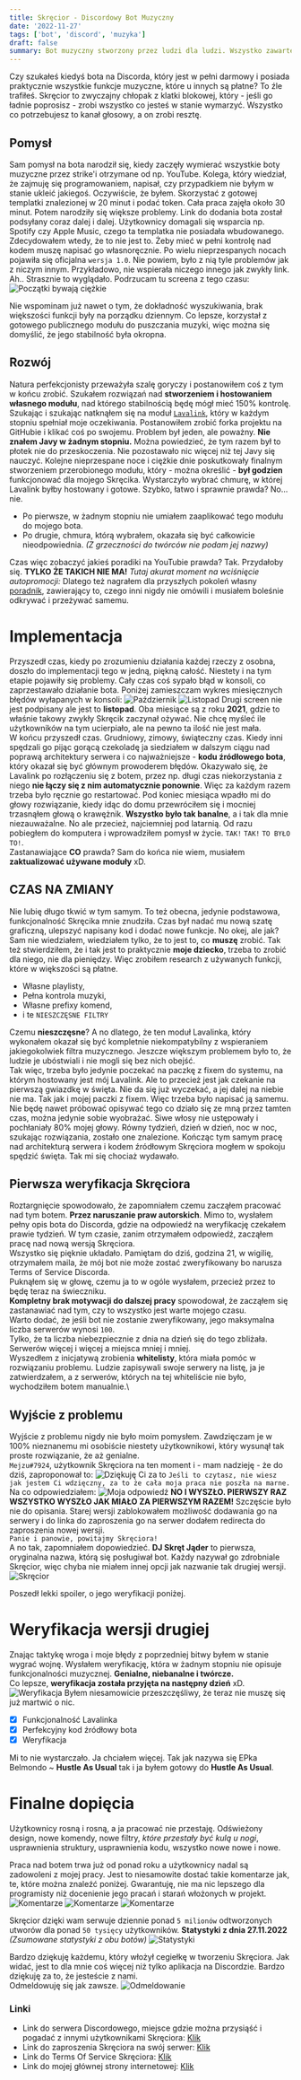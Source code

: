 ```yaml
---
title: Skręcior - Discordowy Bot Muzyczny
date: '2022-11-27'
tags: ['bot', 'discord', 'muzyka']
draft: false
summary: Bot muzyczny stworzony przez ludzi dla ludzi. Wszystko zawarte w nim pochodzi prosto z ❤️
---
```


Czy szukałeś kiedyś bota na Discorda, który jest w pełni darmowy i posiada praktycznie wszystkie funkcje muzyczne, które u innych są płatne?
To źle trafiłeś. Skręcior to zwyczajny chłopak z klatki blokowej, który - jeśli go ładnie poprosisz - zrobi wszystko co jesteś w stanie wymarzyć. Wszystko co potrzebujesz to kanał głosowy, a on zrobi resztę.

## Pomysł

Sam pomysł na bota narodził się, kiedy zaczęły wymierać wszystkie boty muzyczne przez strike'i otrzymane od np. YouTube. Kolega, który wiedział, że zajmuję się programowaniem, napisał, czy przypadkiem nie byłym w stanie ukleić jakiegoś. Oczywiście, że byłem. Skorzystać z gotowej templatki znalezionej w 20 minut i podać token. Cała praca zajęła około 30 minut. Potem narodziły się większe problemy. Link do dodania bota został podsyłany coraz dalej i dalej. Użytkownicy domagali się wsparcia np. Spotify czy Apple Music, czego ta templatka nie posiadała wbudowanego. Zdecydowałem wtedy, że to nie jest to. Żeby mieć w pełni kontrolę nad kodem muszę napisać go własnoręcznie. Po wielu nieprzespanych nocach pojawiła się oficjalna `wersja 1.0`. Nie powiem, było z nią tyle problemów jak z niczym innym. Przykładowo, nie wspierała niczego innego jak zwykły link. Ah.. Strasznie to wyglądało. Podrzucam tu screena z tego czasu:
![Początki bywają ciężkie](https://i.imgur.com/A0bI4v5.png)

Nie wspominam już nawet o tym, że dokładność wyszukiwania, brak większości funkcji były na porządku dziennym. Co lepsze, korzystał z gotowego publicznego modułu do puszczania muzyki, więc można się domyślić, że jego stabilność była okropna.

## Rozwój

Natura perfekcjonisty przeważyła szalę goryczy i postanowiłem coś z tym w końcu zrobić. Szukałem rozwiązań nad **stworzeniem i hostowaniem własnego modułu**, nad którego stabilnością będę mógł mieć 150% kontrolę.
Szukając i szukając natknąłem się na moduł [`Lavalink`](https://github.com/freyacodes/Lavalink), który w każdym stopniu spełniał moje oczekiwania. Postanowiłem zrobić forka projektu na GitHubie i klikać coś po swojemu. Problem był jeden, ale poważny. **Nie znałem Javy w żadnym stopniu.** Można powiedzieć, że tym razem był to płotek nie do przeskoczenia. Nie pozostawało nic więcej niż tej Javy się nauczyć. Kolejne nieprzespane noce i ciężkie dnie poskutkowały finalnym stworzeniem przerobionego modułu, który - można określić - **był godzien** funkcjonować dla mojego Skręcika. Wystarczyło wybrać chmurę, w której Lavalink byłby hostowany i gotowe. Szybko, łatwo i sprawnie prawda? No... nie.

- Po pierwsze, w żadnym stopniu nie umiałem zaaplikować tego modułu do mojego bota.
- Po drugie, chmura, którą wybrałem, okazała się być całkowicie nieodpowiednia. _(Z grzeczności do twórców nie podam jej nazwy)_

Czas więc zobaczyć jakieś poradiki na YouTubie prawda? Tak. Przydałoby się. **TYLKO ŻE TAKICH NIE MA!** _Tutaj akurat moment na wciśnięcie autopromocji:_ Dlatego też nagrałem dla przyszłych pokoleń własny [poradnik](https://www.youtube.com/watch?v=kTbU4lvtQjk), zawierający to, czego inni nigdy nie omówili i musiałem boleśnie odkrywać i przeżywać samemu.

# Implementacja

Przyszedł czas, kiedy po zrozumieniu działania każdej rzeczy z osobna, doszło do implementacji tego w jedną, piękną całość. Niestety i na tym etapie pojawiły się problemy. Cały czas coś sypało błąd w konsoli, co zaprzestawało działanie bota. Poniżej zamieszczam wykres miesięcznych błędów wyłapanych w konsoli:
![Październik](https://i.imgur.com/07w6hEB.png)
![Listopad](https://i.imgur.com/u6lUe2C.png)
Drugi screen nie jest podpisany ale jest to **listopad**. Oba miesiące są z roku **2021**, gdzie to właśnie takowy zwykły Skręcik zaczynał ożywać. Nie chcę myśleć ile użytkowników na tym ucierpiało, ale na pewno ta ilość nie jest mała.\
W końcu przyszedł czas. Grudniowy, zimowy, świąteczny czas. Kiedy inni spędzali go pijąc gorącą czekoladę ja siedziałem w dalszym ciągu nad poprawą architektury serwera i co najważniejsze - **kodu źródłowego bota**, który okazał się być głównym prowoderem błędów. Okazywało się, że Lavalink po rozłączeniu się z botem, przez np. długi czas niekorzystania z niego **nie łączy się z nim automatycznie ponownie**. Więc za każdym razem trzeba było ręcznie go restartować. Pod koniec miesiąca wpadło mi do głowy rozwiązanie, kiedy idąc do domu przewróciłem się i mocniej trzasnąłem głową o krawężnik. **Wszystko było tak banalne**, a i tak dla mnie niezauważalne. No ale przecież, najciemniej pod latarnią. Od razu pobiegłem do komputera i wprowadziłem pomysł w życie. `TAK!` `TAK!` `TO BYŁO TO!`.\
Zastanawiające **CO** prawda? Sam do końca nie wiem, musiałem **zaktualizować używane moduły** xD.

## CZAS NA ZMIANY

Nie lubię długo tkwić w tym samym. To też obecna, jedynie podstawowa, funkcjonalność Skręcika mnie znudziła. Czas był nadać mu nową szatę graficzną, ulepszyć napisany kod i dodać nowe funkcje. No okej, ale jak?\
Sam nie wiedziałem, wiedziałem tylko, że to jest to, co **muszę** zrobić. Tak też stwierdziłem, że i tak jest to praktycznie **moje dziecko**, trzeba to zrobić dla niego, nie dla pieniędzy. Więc zrobiłem research z używanych funkcji, które w większości są płatne.

- Własne playlisty,
- Pełna kontrola muzyki,
- Własne prefixy komend,
- i te `NIESZCZĘSNE FILTRY`

Czemu **nieszczęsne**? A no dlatego, że ten moduł Lavalinka, który wykonałem okazał się być kompletnie niekompatybilny z wspieraniem jakiegokolwiek filtra muzycznego. Jeszcze większym problemem było to, że ludzie je ubóstwiali i nie mogli się bez nich obejść.\
Tak więc, trzeba było jedynie poczekać na paczkę z fixem do systemu, na którym hostowany jest mój Lavalink. Ale to przecież jest jak czekanie na pierwszą gwiazdkę w święta. Nie da się już wyczekać, a jej dalej na niebie nie ma. Tak jak i mojej paczki z fixem. Więc trzeba było napisać ją samemu.\
Nie będę nawet próbować opisywać tego co działo się ze mną przez tamten czas, można jedynie sobie wyobrażać.
Siwe włosy nie ustępowały i pochłaniały 80% mojej głowy. Równy tydzień, dzień w dzień, noc w noc, szukając rozwiązania, zostało one znalezione. Kończąc tym samym pracę nad architekturą serwera i kodem źródłowym Skręciora mogłem w spokoju spędzić święta. Tak mi się chociaż wydawało.

## Pierwsza weryfikacja Skręciora

Roztargnięcie spowodowało, że zapomniałem czemu zacząłem pracować nad tym botem. **Przez naruszanie praw autorskich**. Mimo to, wysłałem pełny opis bota do Discorda, gdzie na odpowiedź na weryfikację czekałem prawie tydzień. W tym czasie, zanim otrzymałem odpowiedź, zacząłem pracę nad nową wersją Skręciora.\
Wszystko się pięknie układało. Pamiętam do dziś, godzina 21, w wigilię, otrzymałem maila, że mój bot nie może zostać zweryfikowany bo narusza Terms of Service Discorda.\
Puknąłem się w głowę, czemu ja to w ogóle wysłałem, przecież przez to będę teraz na świeczniku.\
**Kompletny brak motywacji do dalszej pracy** spowodował, że zacząłem się zastanawiać nad tym, czy to wszystko jest warte mojego czasu.\
Warto dodać, że jeśli bot nie zostanie zweryfikowany, jego maksymalna liczba serwerów wynosi `100`.\
Tylko, że ta liczba niebezpiecznie z dnia na dzień się do tego zbliżała. Serwerów więcej i więcej a miejsca mniej i mniej.\
Wyszedłem z inicjatywą zrobienia **whitelisty**, która miała pomóc w rozwiązaniu problemu.
Ludzie zapisywali swoje serwery na listę, ja je zatwierdzałem, a z serwerów, których na tej whiteliście nie było, wychodziłem botem manualnie.\

## Wyjście z problemu

Wyjście z problemu nigdy nie było moim pomysłem. Zawdzięczam je w 100% nieznanemu mi osobiście niestety użytkownikowi, który wysunął tak proste rozwiązanie, że aż genialne.\
`Mejzu#7924`, użytkownik Skręciora na ten moment i - mam nadzieję - że do dziś, zaproponował to:
![Dziękuję Ci za to](https://i.imgur.com/7QQLMR7.png)
`Jeśli to czytasz, nie wiesz jak jestem Ci wdzięczny, za to że cała moja praca nie poszła na marne.`\
Na co odpowiedziałem:
![Moja odpowiedź](https://i.imgur.com/GRWaG9L.png)
**NO I WYSZŁO. PIERWSZY RAZ WSZYSTKO WYSZŁO JAK MIAŁO ZA PIERWSZYM RAZEM!** Szczęście było nie do opisania. Starej wersji zablokowałem możliwość dodawania go na serwery i do linka do zaproszenia go na serwer dodałem redirecta do zaproszenia nowej wersji.\
`Panie i panowie, powitajmy Skręciora!`\
A no tak, zapomniałem dopowiedzieć. **DJ Skręt Jąder** to pierwsza, oryginalna nazwa, którą się posługiwał bot. Każdy nazywał go zdrobniale Skręcior, więc chyba nie miałem innej opcji jak nazwanie tak drugiej wersji.\
![Skręcior](https://i.imgur.com/M0GAxeu.png)

Poszedł lekki spoiler, o jego weryfikacji poniżej.

# Weryfikacja wersji drugiej

Znając taktykę wroga i moje błędy z poprzedniej bitwy byłem w stanie wygrać wojnę. Wysłałem weryfikację, która w żadnym stopniu nie opisuje funkcjonalności muzycznej. **Genialne, niebanalne i twórcze.**\
Co lepsze, **weryfikacja została przyjęta na następny dzień** xD.
![Weryfikacja](https://i.imgur.com/zOk3EZW.png)
Byłem niesamowicie przeszczęśliwy, że teraz nie muszę się już martwić o nic.

- [x] Funkcjonalność Lavalinka
- [x] Perfekcyjny kod źródłowy bota
- [x] Weryfikacja

Mi to nie wystarczało. Ja chciałem więcej. Tak jak nazywa się EPka Belmondo ~ **Hustle As Usual** tak i ja byłem gotowy do **Hustle As Usual**.

# Finalne dopięcia

Użytkownicy rosną i rosną, a ja pracować nie przestaję. Odświeżony design, nowe komendy, nowe filtry, _które przestały być kulą u nogi_, usprawnienia struktury, usprawnienia kodu, wszystko nowe nowe i nowe.

Praca nad botem trwa już od ponad roku a użytkownicy nadal są zadowoleni z mojej pracy. Jest to niesamowite dostać takie komentarze jak, te, które można znaleźć poniżej. Gwarantuję, nie ma nic lepszego dla programisty niż docenienie jego pracań i starań włożonych w projekt.
![Komentarze](https://i.imgur.com/NQBOlC4.png)
![Komentarze](https://i.imgur.com/1OopmtO.png)
![Komentarze](https://i.imgur.com/hHxy8Tt.png)

Skręcior dzięki wam serwuje dziennie ponad `5 milionów` odtworzonych utworów dla ponad `50 tysięcy` użytkowników. **Statystyki z dnia 27.11.2022**\
_(Zsumowane statystyki z obu botów)_
![Statystyki](https://i.imgur.com/BV4lBT4.png)

Bardzo dziękuję każdemu, który włożył cegiełkę w tworzeniu Skręciora. Jak widać, jest to dla mnie coś więcej niż tylko aplikacja na Discordzie. Bardzo dziękuję za to, że jesteście z nami.\
Odmeldowuję się jak zawsze.
![Odmeldowanie](https://i.imgur.com/YVY1ply.png)

### Linki

- Link do serwera Discordowego, miejsce gdzie można przysiąść i pogadać z innymi użytkownikami Skręciora: [Klik](https://discord.gg/4TWmMfMU6N)
- Link do zaproszenia Skręciora na swój serwer: [Klik](https://discord.com/api/oauth2/authorize?client_id=939103800898224139&permissions=8&scope=bot)
- Link do Terms Of Service Skręciora: [Klik](http://radzionkow.net/terms)
- Link do mojej głównej strony internetowej: [Klik](http://radzionkow.net/portfolio)

